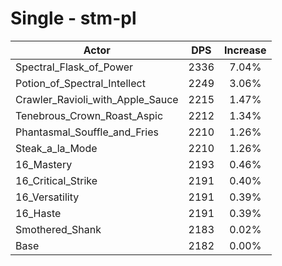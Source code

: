 # Single - stm-pl
| Actor | DPS | Increase |
|---|:---:|:---:|
|Spectral_Flask_of_Power|2336|7.04%|
|Potion_of_Spectral_Intellect|2249|3.06%|
|Crawler_Ravioli_with_Apple_Sauce|2215|1.47%|
|Tenebrous_Crown_Roast_Aspic|2212|1.34%|
|Phantasmal_Souffle_and_Fries|2210|1.26%|
|Steak_a_la_Mode|2210|1.26%|
|16_Mastery|2193|0.46%|
|16_Critical_Strike|2191|0.40%|
|16_Versatility|2191|0.39%|
|16_Haste|2191|0.39%|
|Smothered_Shank|2183|0.02%|
|Base|2182|0.00%|
